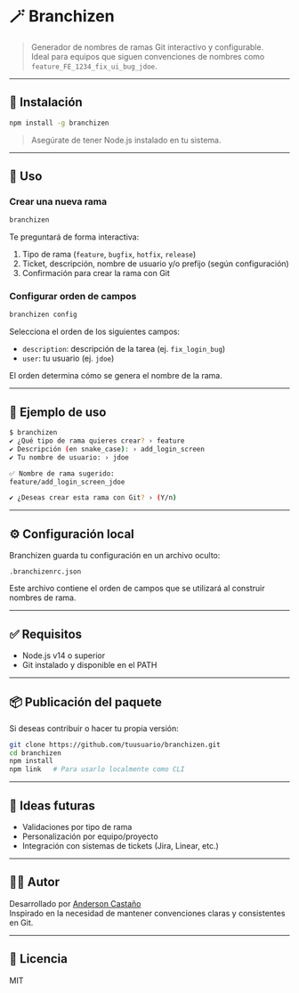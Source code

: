 # 🪄 Branchizen

> Generador de nombres de ramas Git interactivo y configurable.  
Ideal para equipos que siguen convenciones de nombres como `feature_FE_1234_fix_ui_bug_jdoe`.

---

## 🚀 Instalación

```bash
npm install -g branchizen
```

> Asegúrate de tener Node.js instalado en tu sistema.

---

## 🧰 Uso

### Crear una nueva rama

```bash
branchizen
```

Te preguntará de forma interactiva:

1. Tipo de rama (`feature`, `bugfix`, `hotfix`, `release`)
2. Ticket, descripción, nombre de usuario y/o prefijo (según configuración)
3. Confirmación para crear la rama con Git

### Configurar orden de campos

```bash
branchizen config
```

Selecciona el orden de los siguientes campos:

- `description`: descripción de la tarea (ej. `fix_login_bug`)
- `user`: tu usuario (ej. `jdoe`)

El orden determina cómo se genera el nombre de la rama.

---

## 📁 Ejemplo de uso

```bash
$ branchizen
✔ ¿Qué tipo de rama quieres crear? › feature
✔ Descripción (en snake_case): › add_login_screen
✔ Tu nombre de usuario: › jdoe

✅ Nombre de rama sugerido:
feature/add_login_screen_jdoe

✔ ¿Deseas crear esta rama con Git? › (Y/n)
```

---

## ⚙️ Configuración local

Branchizen guarda tu configuración en un archivo oculto:

```
.branchizenrc.json
```

Este archivo contiene el orden de campos que se utilizará al construir nombres de rama.

---

## ✅ Requisitos

- Node.js v14 o superior
- Git instalado y disponible en el PATH

---

## 📦 Publicación del paquete

Si deseas contribuir o hacer tu propia versión:

```bash
git clone https://github.com/tuusuario/branchizen.git
cd branchizen
npm install
npm link   # Para usarlo localmente como CLI
```

---

## 🧠 Ideas futuras

- Validaciones por tipo de rama
- Personalización por equipo/proyecto
- Integración con sistemas de tickets (Jira, Linear, etc.)

---

## 🧑‍💻 Autor

Desarrollado por [Anderson Castaño](https://github.com/Anderrc)  
Inspirado en la necesidad de mantener convenciones claras y consistentes en Git.

---

## 📄 Licencia

MIT
